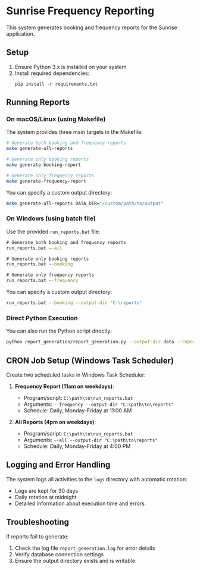 # Sunrise Frequency Reporting

This system generates booking and frequency reports for the Sunrise application.

## Setup

1. Ensure Python 3.x is installed on your system
2. Install required dependencies:
   ```
   pip install -r requirements.txt
   ```

## Running Reports

### On macOS/Linux (using Makefile)

The system provides three main targets in the Makefile:

```bash
# Generate both booking and frequency reports
make generate-all-reports

# Generate only booking reports
make generate-booking-report

# Generate only frequency reports
make generate-frequency-report
```

You can specify a custom output directory:

```bash
make generate-all-reports DATA_DIR="/custom/path/to/output"
```

### On Windows (using batch file)

Use the provided `run_reports.bat` file:

```cmd
# Generate both booking and frequency reports
run_reports.bat --all

# Generate only booking reports
run_reports.bat --booking

# Generate only frequency reports
run_reports.bat --frequency
```

You can specify a custom output directory:

```cmd
run_reports.bat --booking --output-dir "C:\reports"
```

### Direct Python Execution

You can also run the Python script directly:

```bash
python report_generation/report_generation.py --output-dir data --report-types booking frequency
```

## CRON Job Setup (Windows Task Scheduler)

Create two scheduled tasks in Windows Task Scheduler:

1. **Frequency Report (11am on weekdays)**:
   - Program/script: `C:\path\to\run_reports.bat`
   - Arguments: `--frequency --output-dir "C:\path\to\reports"`
   - Schedule: Daily, Monday-Friday at 11:00 AM

2. **All Reports (4pm on weekdays)**:
   - Program/script: `C:\path\to\run_reports.bat`
   - Arguments: `--all --output-dir "C:\path\to\reports"`
   - Schedule: Daily, Monday-Friday at 4:00 PM

## Logging and Error Handling

The system logs all activities to the `logs` directory with automatic rotation:
- Logs are kept for 30 days
- Daily rotation at midnight
- Detailed information about execution time and errors

## Troubleshooting

If reports fail to generate:

1. Check the log file `report_generation.log` for error details
2. Verify database connection settings
3. Ensure the output directory exists and is writable